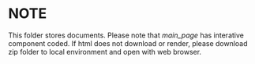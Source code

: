 # NOTE

This folder stores documents. Please note that *main_page* has interative component coded. If html does not download or render, please download zip folder to local environment and open with web browser.
